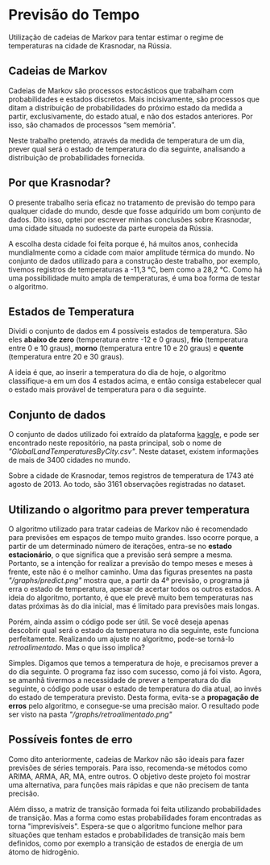 # Previsão do Tempo

Utilização de cadeias de Markov para tentar estimar o regime de temperaturas na cidade de Krasnodar, na Rússia.

## Cadeias de Markov

Cadeias de Markov são processos estocásticos que trabalham com probabilidades e estados discretos. Mais incisivamente, são processos que ditam a distribuição de probabilidades do próximo estado da medida a partir, exclusivamente, do estado atual, e não dos estados anteriores. Por isso, são chamados de processos “sem memória”.

Neste trabalho pretendo, através da medida de temperatura de um dia, prever qual será o estado de temperatura do dia seguinte, analisando a distribuição de probabilidades fornecida.

## Por que Krasnodar?

O presente trabalho seria eficaz no tratamento de previsão do tempo para qualquer cidade do mundo, desde que fosse adquirido um bom conjunto de dados. Dito isso, optei por escrever minhas conclusões sobre Krasnodar, uma cidade situada no sudoeste da parte europeia da Rússia.

A escolha desta cidade foi feita porque é, há muitos anos, conhecida mundialmente como a cidade com maior amplitude térmica do mundo. No conjunto de dados utilizado para a construção deste trabalho, por exemplo, tivemos registros de temperaturas a -11,3 °C, bem como a 28,2 °C. Como há uma possibilidade muito ampla de temperaturas, é uma boa forma de testar o algoritmo.

## Estados de Temperatura

Dividi o conjunto de dados em 4 possíveis estados de temperatura. São eles **abaixo de zero** (temperatura entre -12 e 0 graus), **frio** (temperatura entre 0 e 10 graus), **morno** (temperatura entre 10 e 20 graus) e **quente** (temperatura entre 20 e 30 graus).

A ideia é que, ao inserir a temperatura do dia de hoje, o algoritmo classifique-a em um dos 4 estados acima, e então consiga estabelecer qual o estado mais provável de temperatura para o dia seguinte.

## Conjunto de dados

O conjunto de dados utilizado foi extraído da plataforma [kaggle](https://www.kaggle.com/), e pode ser encontrado neste repositório, na pasta principal, sob o nome de _"GlobalLandTemperaturesByCity.csv"_. Neste dataset, existem informações de mais de 3400 cidades no mundo.

Sobre a cidade de Krasnodar, temos registros de temperatura de 1743 até agosto de 2013. Ao todo, são 3161 observações registradas no dataset.

## Utilizando o algoritmo para prever temperatura

O algoritmo utilizado para tratar cadeias de Markov não é recomendado para previsões em espaços de tempo muito grandes. Isso ocorre porque, a partir de um determinado número de iterações, entra-se no **estado estacionário**, o que significa que a previsão será sempre a mesma. Portanto, se a intenção for realizar a previsão do tempo meses e meses à frente, este não é o melhor caminho. Uma das figuras presentes na pasta _"/graphs/predict.png"_ mostra que, a partir da 4ª previsão, o programa já erra o estado de temperatura, apesar de acertar todos os outros estados. A ideia do algoritmo, portanto, é que ele prevê muito bem temperaturas nas datas próximas às do dia inicial, mas é limitado para previsões mais longas.

Porém, ainda assim o código pode ser útil. Se você deseja apenas descobrir qual será o estado da temperatura no dia seguinte, este funciona perfeitamente. Realizando um ajuste no algoritmo, pode-se torná-lo _retroalimentado_. Mas o que isso implica?

Simples. Digamos que temos a temperatura de hoje, e precisamos prever a do dia seguinte. O programa faz isso com sucesso, como já foi visto. Agora, se amanhã tivermos a necessidade de prever a temperatura do dia seguinte, o código pode usar o estado de temperatura do dia atual, ao invés do estado de temperatura previsto. Desta forma, evita-se a **propagação de erros** pelo algoritmo, e consegue-se uma precisão maior. O resultado pode ser visto na pasta _"/graphs/retroalimentado.png"_

## Possíveis fontes de erro

Como dito anteriormente, cadeias de Markov não são ideais para fazer previsões de séries temporais. Para isso, recomenda-se métodos como ARIMA, ARMA, AR, MA, entre outros. O objetivo deste projeto foi mostrar uma alternativa, para funções mais rápidas e que não precisem de tanta precisão.

Além disso, a matriz de transição formada foi feita utilizando probabilidades de transição. Mas a forma como estas probabilidades foram encontradas as torna "imprevisíveis". Espera-se que o algoritmo funcione melhor para situações que tenham estados e probabilidades de transição mais bem definidos, como por exemplo a transição de estados de energia de um átomo de hidrogênio.